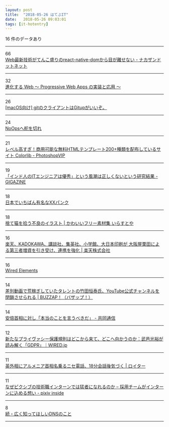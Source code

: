 ```yaml
---
layout: post
title:  "2018-05-26 はてぶIT"
date:   2018-05-26 09:03:01
tags: [it-hotentry]
---
```

16 件のデータあり

<hr><div class="row">
<div class="col-1"><span class="badge badge-pill badge-success h2">66</span></div>
<div class="col-11"><a href='http://blog.nkzn.info/entry/2018/05/26/020312' target='_blank'>Web最新技術がてんこ盛りのreact-native-domから目が離せない - ナカザンドットネット</a></div>
</div>
<hr>
<div class="row">
<div class="col-1"><span class="badge badge-pill badge-success h2">32</span></div>
<div class="col-11"><a href='https://www.slideshare.net/osamum/web-progressive-web-apps' target='_blank'>進化する Web ～ Progressive Web Apps の実装と応用 ～</a></div>
</div>
<hr>
<div class="row">
<div class="col-1"><span class="badge badge-pill badge-success h2">26</span></div>
<div class="col-11"><a href='https://qiita.com/JotaroS/items/5042d2944cf0573f133e' target='_blank'>[macOS向け] gitのクライアントはGitupがいいぞ。</a></div>
</div>
<hr>
<div class="row">
<div class="col-1"><span class="badge badge-pill badge-success h2">24</span></div>
<div class="col-11"><a href='https://www.slideshare.net/hiromasaoka/noops-98595318' target='_blank'>NoOpsへ舵を切れ</a></div>
</div>
<hr>
<div class="row">
<div class="col-1"><span class="badge badge-pill badge-success h2">21</span></div>
<div class="col-11"><a href='http://photoshopvip.net/109116' target='_blank'>レベル高すぎ！商用可能な無料HTMLテンプレート200+種類を配布しているサイト Colorlib - PhotoshopVIP</a></div>
</div>
<hr>
<div class="row">
<div class="col-1"><span class="badge badge-pill badge-success h2">19</span></div>
<div class="col-11"><a href='https://gigazine.net/news/20180525-most-india-it-engineers-incapable/' target='_blank'>「インド人のITエンジニアは優秀」という風潮は正しくないという研究結果 - GIGAZINE</a></div>
</div>
<hr>
<div class="row">
<div class="col-1"><span class="badge badge-pill badge-success h2">18</span></div>
<div class="col-11"><a href='https://anond.hatelabo.jp/20180525185958' target='_blank'>日本でいちばん有名なXXパンク</a></div>
</div>
<hr>
<div class="row">
<div class="col-1"><span class="badge badge-pill badge-success h2">18</span></div>
<div class="col-11"><a href='https://www.irasutoya.com/2018/05/blog-post_655.html' target='_blank'>捨て猫を拾う不良のイラスト | かわいいフリー素材集 いらすとや</a></div>
</div>
<hr>
<div class="row">
<div class="col-1"><span class="badge badge-pill badge-success h2">16</span></div>
<div class="col-11"><a href='https://corp.rakuten.co.jp/news/press/2018/0525_01.html' target='_blank'>楽天、KADOKAWA、講談社、集英社、小学館、大日本印刷が 大阪屋栗田による第三者増資を引き受け、連携を強化 | 楽天株式会社</a></div>
</div>
<hr>
<div class="row">
<div class="col-1"><span class="badge badge-pill badge-success h2">16</span></div>
<div class="col-11"><a href='https://wiredjs.com/' target='_blank'>Wired Elements</a></div>
</div>
<hr>
<div class="row">
<div class="col-1"><span class="badge badge-pill badge-success h2">14</span></div>
<div class="col-11"><a href='https://buzzap.jp/news/20180525-takeda-tsuneyasu-youtube-ban/' target='_blank'>差別動画で荒稼ぎしていたタレントの竹田恒泰氏、YouTube公式チャンネルを閉鎖させられる | BUZZAP！（バザップ！）</a></div>
</div>
<hr>
<div class="row">
<div class="col-1"><span class="badge badge-pill badge-success h2">14</span></div>
<div class="col-11"><a href='https://this.kiji.is/372709890965259361' target='_blank'>安倍首相に対し「本当のことを言うべきだ」 - 共同通信</a></div>
</div>
<hr>
<div class="row">
<div class="col-1"><span class="badge badge-pill badge-success h2">12</span></div>
<div class="col-11"><a href='https://wired.jp/2018/05/25/gdpr-start/' target='_blank'>新たなプライヴァシー保護規則はどこから来て、どこへ向かうのか：武邑光裕が読み解く「GDPR」｜WIRED.jp</a></div>
</div>
<hr>
<div class="row">
<div class="col-1"><span class="badge badge-pill badge-success h2">11</span></div>
<div class="col-11"><a href='https://jp.reuters.com/article/idJPKCN1IQ0IB' target='_blank'>英外相にアルメニア首相名乗るニセ電話、18分会話後気づく | ロイター</a></div>
</div>
<hr>
<div class="row">
<div class="col-1"><span class="badge badge-pill badge-success h2">11</span></div>
<div class="col-11"><a href='https://inside.pixiv.blog/bash/4243' target='_blank'>なぜピクシブの技術職インターンでは猛者になれるのか – 採用チームがインターンに込める想い - pixiv inside</a></div>
</div>
<hr>
<div class="row">
<div class="col-1"><span class="badge badge-pill badge-success h2">8</span></div>
<div class="col-11"><a href='https://www.slideshare.net/nakatomoorg/ssmjpdnssecurity2' target='_blank'>続・広く知ってほしいDNSのこと</a></div>
</div>
<hr>
